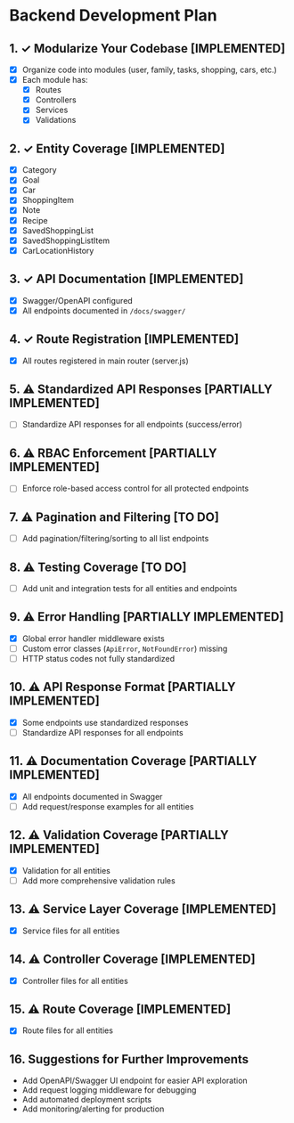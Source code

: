 # Backend Development Plan

## 1. ✓ Modularize Your Codebase [IMPLEMENTED]
- [x] Organize code into modules (user, family, tasks, shopping, cars, etc.)
- [x] Each module has:
  - [x] Routes
  - [x] Controllers
  - [x] Services
  - [x] Validations

## 2. ✓ Entity Coverage [IMPLEMENTED]
- [x] Category
- [x] Goal
- [x] Car
- [x] ShoppingItem
- [x] Note
- [x] Recipe
- [x] SavedShoppingList
- [x] SavedShoppingListItem
- [x] CarLocationHistory

## 3. ✓ API Documentation [IMPLEMENTED]
- [x] Swagger/OpenAPI configured
- [x] All endpoints documented in `/docs/swagger/`

## 4. ✓ Route Registration [IMPLEMENTED]
- [x] All routes registered in main router (server.js)

## 5. ⚠️ Standardized API Responses [PARTIALLY IMPLEMENTED]
- [ ] Standardize API responses for all endpoints (success/error)

## 6. ⚠️ RBAC Enforcement [PARTIALLY IMPLEMENTED]
- [ ] Enforce role-based access control for all protected endpoints

## 7. ⚠️ Pagination and Filtering [TO DO]
- [ ] Add pagination/filtering/sorting to all list endpoints

## 8. ⚠️ Testing Coverage [TO DO]
- [ ] Add unit and integration tests for all entities and endpoints

## 9. ⚠️ Error Handling [PARTIALLY IMPLEMENTED]
- [x] Global error handler middleware exists
- [ ] Custom error classes (`ApiError`, `NotFoundError`) missing
- [ ] HTTP status codes not fully standardized

## 10. ⚠️ API Response Format [PARTIALLY IMPLEMENTED]
- [x] Some endpoints use standardized responses
- [ ] Standardize API responses for all endpoints

## 11. ⚠️ Documentation Coverage [PARTIALLY IMPLEMENTED]
- [x] All endpoints documented in Swagger
- [ ] Add request/response examples for all entities

## 12. ⚠️ Validation Coverage [PARTIALLY IMPLEMENTED]
- [x] Validation for all entities
- [ ] Add more comprehensive validation rules

## 13. ⚠️ Service Layer Coverage [IMPLEMENTED]
- [x] Service files for all entities

## 14. ⚠️ Controller Coverage [IMPLEMENTED]
- [x] Controller files for all entities

## 15. ⚠️ Route Coverage [IMPLEMENTED]
- [x] Route files for all entities

## 16. Suggestions for Further Improvements
- Add OpenAPI/Swagger UI endpoint for easier API exploration
- Add request logging middleware for debugging
- Add automated deployment scripts
- Add monitoring/alerting for production
